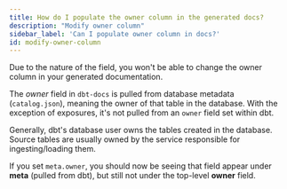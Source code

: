 ```yaml
---
title: How do I populate the owner column in the generated docs?
description: "Modify owner column"
sidebar_label: 'Can I populate owner column in docs?'
id: modify-owner-column
---
```



Due to the nature of the field, you won't be able to change the owner column in your generated documentation. 
 
The _owner_ field in `dbt-docs` is pulled from database metadata (`catalog.json`), meaning the owner of that table in the database. With the exception of exposures, it's not pulled from an `owner` field set within dbt.
 
Generally, dbt's database user owns the tables created in the database. Source tables are usually owned by the service responsible for ingesting/loading them. 
 
If you set `meta.owner`, you should now be seeing that field appear under **meta** (pulled from dbt), but still not under the top-level **owner** field.
